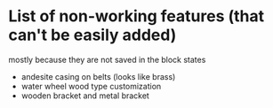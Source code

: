 # List of non-working features (that can't be easily added)

mostly because they are not saved in the block states

- andesite casing on belts (looks like brass)
- water wheel wood type customization
- wooden bracket and metal bracket